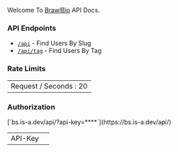 Welcome To [BrawlBio](https://bs.is-a.dev/) API Docs.

### API Endpoints 

 - [`/api`](https://bs.is-a.dev/api/[Query])  - Find Users By Slug
 - [`/api/tag`](https://bs.is-a.dev/api/tag/[Query]) - Find Users By Tag

### Rate Limits 

<table>
  <tr>
    <td align="center" style="padding=5;width=50%;">
   Request / Seconds : 20
   </td>
  </tr>
    </table>
    

    
### Authorization



<table>
  <tr>
      <td align="center" style="padding=5;width=50%;">
API-Key   </td>
    <td align="center" style="padding=5;width=50%;">
   </td>[`bs.is-a.dev/api/?api-key=****`](https://bs.is-a.dev/api/)
  </tr>
    </table>


